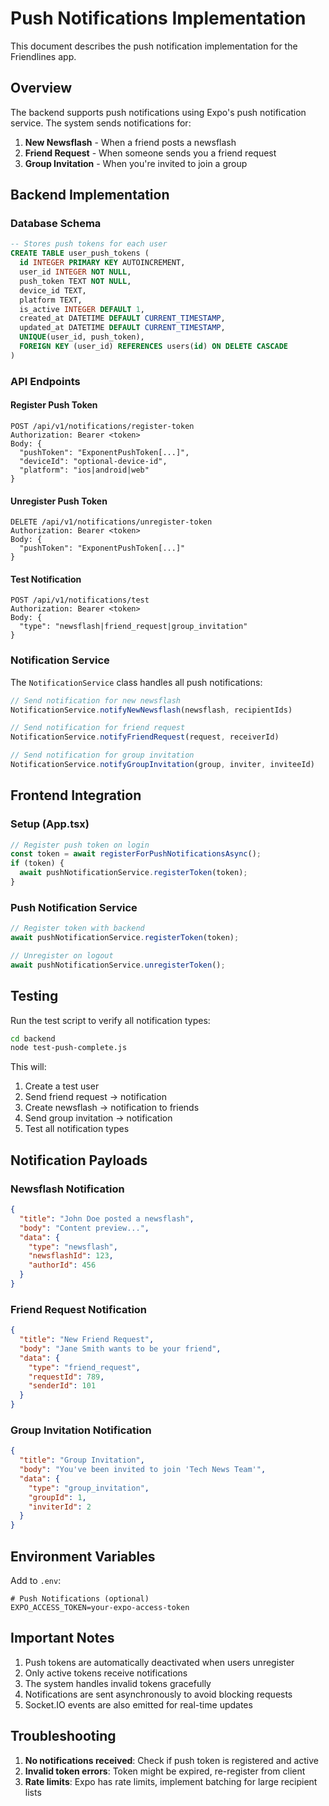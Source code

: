 # Push Notifications Implementation

This document describes the push notification implementation for the Friendlines app.

## Overview

The backend supports push notifications using Expo's push notification service. The system sends notifications for:

1. **New Newsflash** - When a friend posts a newsflash
2. **Friend Request** - When someone sends you a friend request
3. **Group Invitation** - When you're invited to join a group

## Backend Implementation

### Database Schema

```sql
-- Stores push tokens for each user
CREATE TABLE user_push_tokens (
  id INTEGER PRIMARY KEY AUTOINCREMENT,
  user_id INTEGER NOT NULL,
  push_token TEXT NOT NULL,
  device_id TEXT,
  platform TEXT,
  is_active INTEGER DEFAULT 1,
  created_at DATETIME DEFAULT CURRENT_TIMESTAMP,
  updated_at DATETIME DEFAULT CURRENT_TIMESTAMP,
  UNIQUE(user_id, push_token),
  FOREIGN KEY (user_id) REFERENCES users(id) ON DELETE CASCADE
)
```

### API Endpoints

#### Register Push Token
```
POST /api/v1/notifications/register-token
Authorization: Bearer <token>
Body: {
  "pushToken": "ExponentPushToken[...]",
  "deviceId": "optional-device-id",
  "platform": "ios|android|web"
}
```

#### Unregister Push Token
```
DELETE /api/v1/notifications/unregister-token
Authorization: Bearer <token>
Body: {
  "pushToken": "ExponentPushToken[...]"
}
```

#### Test Notification
```
POST /api/v1/notifications/test
Authorization: Bearer <token>
Body: {
  "type": "newsflash|friend_request|group_invitation"
}
```

### Notification Service

The `NotificationService` class handles all push notifications:

```javascript
// Send notification for new newsflash
NotificationService.notifyNewNewsflash(newsflash, recipientIds)

// Send notification for friend request
NotificationService.notifyFriendRequest(request, receiverId)

// Send notification for group invitation
NotificationService.notifyGroupInvitation(group, inviter, inviteeId)
```

## Frontend Integration

### Setup (App.tsx)
```typescript
// Register push token on login
const token = await registerForPushNotificationsAsync();
if (token) {
  await pushNotificationService.registerToken(token);
}
```

### Push Notification Service
```typescript
// Register token with backend
await pushNotificationService.registerToken(token);

// Unregister on logout
await pushNotificationService.unregisterToken();
```

## Testing

Run the test script to verify all notification types:

```bash
cd backend
node test-push-complete.js
```

This will:
1. Create a test user
2. Send friend request → notification
3. Create newsflash → notification to friends
4. Send group invitation → notification
5. Test all notification types

## Notification Payloads

### Newsflash Notification
```json
{
  "title": "John Doe posted a newsflash",
  "body": "Content preview...",
  "data": {
    "type": "newsflash",
    "newsflashId": 123,
    "authorId": 456
  }
}
```

### Friend Request Notification
```json
{
  "title": "New Friend Request",
  "body": "Jane Smith wants to be your friend",
  "data": {
    "type": "friend_request",
    "requestId": 789,
    "senderId": 101
  }
}
```

### Group Invitation Notification
```json
{
  "title": "Group Invitation",
  "body": "You've been invited to join 'Tech News Team'",
  "data": {
    "type": "group_invitation",
    "groupId": 1,
    "inviterId": 2
  }
}
```

## Environment Variables

Add to `.env`:
```
# Push Notifications (optional)
EXPO_ACCESS_TOKEN=your-expo-access-token
```

## Important Notes

1. Push tokens are automatically deactivated when users unregister
2. Only active tokens receive notifications
3. The system handles invalid tokens gracefully
4. Notifications are sent asynchronously to avoid blocking requests
5. Socket.IO events are also emitted for real-time updates

## Troubleshooting

1. **No notifications received**: Check if push token is registered and active
2. **Invalid token errors**: Token might be expired, re-register from client
3. **Rate limits**: Expo has rate limits, implement batching for large recipient lists 